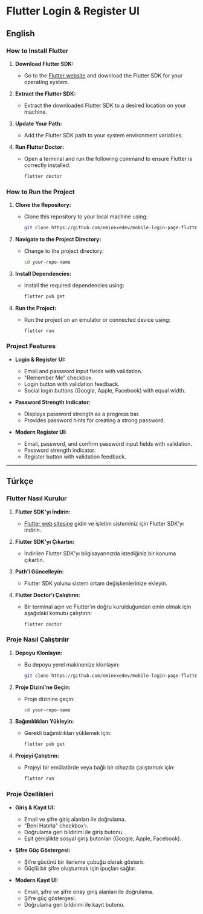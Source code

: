 # Flutter Login & Register UI

## English

### How to Install Flutter

1. **Download Flutter SDK:**
   - Go to the [Flutter website](https://flutter.dev/docs/get-started/install) and download the Flutter SDK for your operating system.

2. **Extract the Flutter SDK:**
   - Extract the downloaded Flutter SDK to a desired location on your machine.

3. **Update Your Path:**
   - Add the Flutter SDK path to your system environment variables.

4. **Run Flutter Doctor:**
   - Open a terminal and run the following command to ensure Flutter is correctly installed:
     ```sh
     flutter doctor
     ```

### How to Run the Project

1. **Clone the Repository:**
   - Clone this repository to your local machine using:
     ```sh
     git clone https://github.com/eminexedev/mobile-login-page-flutter.git
     ```

2. **Navigate to the Project Directory:**
   - Change to the project directory:
     ```sh
     cd your-repo-name
     ```

3. **Install Dependencies:**
   - Install the required dependencies using:
     ```sh
     flutter pub get
     ```

4. **Run the Project:**
   - Run the project on an emulator or connected device using:
     ```sh
     flutter run
     ```

### Project Features

- **Login & Register UI:**
  - Email and password input fields with validation.
  - "Remember Me" checkbox.
  - Login button with validation feedback.
  - Social login buttons (Google, Apple, Facebook) with equal width.

- **Password Strength Indicator:**
  - Displays password strength as a progress bar.
  - Provides password hints for creating a strong password.

- **Modern Register UI:**
  - Email, password, and confirm password input fields with validation.
  - Password strength indicator.
  - Register button with validation feedback.

---

## Türkçe

### Flutter Nasıl Kurulur

1. **Flutter SDK'yı İndirin:**
   - [Flutter web sitesine](https://flutter.dev/docs/get-started/install) gidin ve işletim sisteminiz için Flutter SDK'yı indirin.

2. **Flutter SDK'yı Çıkartın:**
   - İndirilen Flutter SDK'yı bilgisayarınızda istediğiniz bir konuma çıkartın.

3. **Path'i Güncelleyin:**
   - Flutter SDK yolunu sistem ortam değişkenlerinize ekleyin.

4. **Flutter Doctor'ı Çalıştırın:**
   - Bir terminal açın ve Flutter'ın doğru kurulduğundan emin olmak için aşağıdaki komutu çalıştırın:
     ```sh
     flutter doctor
     ```

### Proje Nasıl Çalıştırılır

1. **Depoyu Klonlayın:**
   - Bu depoyu yerel makinenize klonlayın:
     ```sh
     git clone https://github.com/eminexedev/mobile-login-page-flutter.git
     ```

2. **Proje Dizini'ne Geçin:**
   - Proje dizinine geçin:
     ```sh
     cd your-repo-name
     ```

3. **Bağımlılıkları Yükleyin:**
   - Gerekli bağımlılıkları yüklemek için:
     ```sh
     flutter pub get
     ```

4. **Projeyi Çalıştırın:**
   - Projeyi bir emülatörde veya bağlı bir cihazda çalıştırmak için:
     ```sh
     flutter run
     ```

### Proje Özellikleri

- **Giriş & Kayıt UI:**
  - Email ve şifre giriş alanları ile doğrulama.
  - "Beni Hatırla" checkbox'ı.
  - Doğrulama geri bildirimi ile giriş butonu.
  - Eşit genişlikte sosyal giriş butonları (Google, Apple, Facebook).

- **Şifre Güç Göstergesi:**
  - Şifre gücünü bir ilerleme çubuğu olarak gösterir.
  - Güçlü bir şifre oluşturmak için ipuçları sağlar.

- **Modern Kayıt UI:**
  - Email, şifre ve şifre onay giriş alanları ile doğrulama.
  - Şifre güç göstergesi.
  - Doğrulama geri bildirimi ile kayıt butonu.
